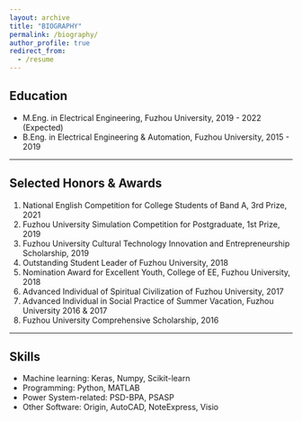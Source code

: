 ```yaml
---
layout: archive
title: "BIOGRAPHY"
permalink: /biography/
author_profile: true
redirect_from:
  - /resume
---
```


## Education

* M.Eng. in Electrical Engineering, Fuzhou University, 2019 - 2022 (Expected)
* B.Eng. in Electrical Engineering & Automation, Fuzhou University, 2015 - 2019

---

## Selected Honors & Awards

1. National English Competition for College Students of Band A, 3rd Prize, 2021
1. Fuzhou University Simulation Competition for Postgraduate, 1st Prize, 2019
1. Fuzhou University Cultural Technology Innovation and Entrepreneurship Scholarship, 2019
1. Outstanding Student Leader of Fuzhou University, 2018
1. Nomination Award for Excellent Youth, College of EE, Fuzhou University, 2018
1. Advanced Individual of Spiritual Civilization of Fuzhou University, 2017
1. Advanced Individual in Social Practice of Summer Vacation, Fuzhou University 2016 & 2017
1. Fuzhou University Comprehensive Scholarship, 2016

---

## Skills

* Machine learning: Keras, Numpy, Scikit-learn
* Programming: Python, MATLAB
* Power System-related: PSD-BPA, PSASP
* Other Software: Origin, AutoCAD, NoteExpress, Visio
